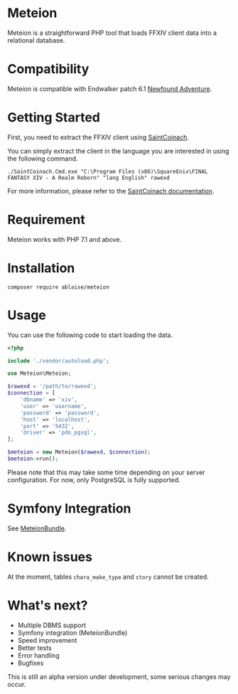 Meteion
=======

Meteion is a straightforward PHP tool that loads FFXIV client data into a relational database.

# Compatibility

Meteion is compatible with Endwalker patch 6.1 [Newfound Adventure](https://na.finalfantasyxiv.com/endwalker/patch_6_1/).

# Getting Started

First, you need to extract the FFXIV client using [SaintCoinach](https://github.com/xivapi/SaintCoinach).

You can simply extract the client in the language you are interested in using the following command.

```shell
./SaintCoinach.Cmd.exe "C:\Program Files (x86)\SquareEnix\FINAL FANTASY XIV - A Realm Reborn" "lang English" rawexd
```

For more information, please refer to the [SaintCoinach documentation](https://github.com/xivapi/SaintCoinach#state-of-documentation).

# Requirement

Meteion works with PHP 7.1 and above.

# Installation

```shell
composer require ablaise/meteion
```

# Usage

You can use the following code to start loading the data.

```php
<?php

include './vendor/autoload.php';

use Meteion\Meteion;

$rawexd = '/path/to/rawexd';
$connection = [
	'dbname' => 'xiv',
	'user' => 'username',
	'password' => 'password',
	'host' => 'localhost',
	'port' => '5432',
	'driver' => 'pdo_pgsql',
];

$meteion = new Meteion($rawexd, $connection);
$meteion->run();
```

Please note that this may take some time depending on your server configuration. For now, only PostgreSQL is fully supported.

# Symfony Integration

See [MeteionBundle](https://github.com/ablaise/meteion).

# Known issues

At the moment, tables `chara_make_type` and `story` cannot be created.

# What's next?

* Multiple DBMS support
* Symfony integration (MeteionBundle)
* Speed improvement
* Better tests
* Error handling
* Bugfixes

This is still an alpha version under development, some serious changes may occur.
